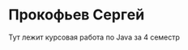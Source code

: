 Прокофьев Сергeй	
==============================================	

Тут лежит курсовая работа по Java за 4 семестр

